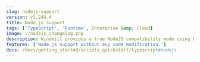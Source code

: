 ```yaml
---
slug: nodejs-support
version: v1.244.4
title: Node.js support
tags: ['TypeScript', 'Runtime', Enterprise &amp; Cloud]
image: ./nodejs_changelog.png
description: Windmill provides a true NodeJS compatibility mode using Bun. This means that you can run your existing NodeJS code without any modifications. Only comment `//nodejs` on the first line of your Bun script.
features: ['Node.js support without any code modification.']
docs: /docs/getting_started/scripts_quickstart/typescript#nodejs
---
```

